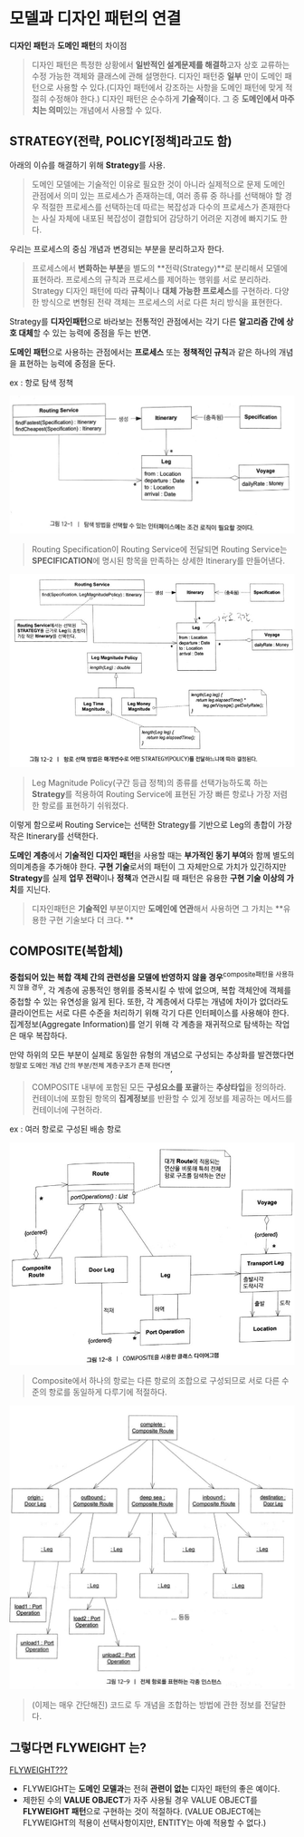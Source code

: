# 모델과 디자인 패턴의 연결

**디자인 패턴**과 **도메인 패턴**의 차이점
> 디자인 패턴은 특정한 상황에서 **일반적인 설계문제를 해결하**고자 상호 교류하는 수정 가능한 객체와 클래스에 관해 설명한다. 
> 디자인 패턴중 **일부** 만이 도메인 패턴으로 사용할 수 있다.(디자인 패턴에서 강조하는 사항을 도메인 패턴에 맞게 적절히 수정해야 한다.)
> 디자인 패턴은 순수하게 **기술적**이다. 그 중 **도메인에서 마주치는 의미**있는 개념에서 사용할 수 있다.


## STRATEGY(전략, POLICY[정책]라고도 함)

아래의 이슈를 해결하기 위해 **Strategy**를 사용.

> 도메인 모델에는 기술적인 이유로 필요한 것이 아니라 실제적으로 문제 도메인 관점에서 의미 있는 프로세스가 존재하는데, 여러 종류 중 하나를 선택해야 할 경우 적절한 프로세스를 선택하는데 따르는 복잡성과 다수의 프로세스가 존재한다는 사실 자체에 내포된 복잡성이 결합되어 감당하기 어려운 지경에 빠지기도 한다.


우리는 프로세스의 중심 개념과 변경되는 부분을 분리하고자 한다. 

> 프로세스에서 **변화하는 부분**을 별도의 **전략(Strategy)**로 분리해서 모델에 표현하라. 프로세스의 규칙과 프로세스를 제어하는 행위를 서로 분리하라. Strategy 디자인 패턴에 따라 **규칙**이나 **대체 가능한 프로세스**를 구현하라. 다양한 방식으로 변형된 전략 객체는 프로세스의 서로 다른 처리 방식을 표현한다.

Strategy를 **디자인패턴**으로 바라보는 전통적인 관점에서는 각기 다른 **알고리즘 간에 상호 대체**할 수 있는 능력에 중점을 두는 반면.

**도메인 패턴**으로 사용하는 관점에서는 **프로세스** 또는 **정책적인 규칙**과 같은 하나의 개념을 표현하는 능력에 중점을 둔다.

ex : 항로 탐색 정책

![Specification](routing-service-12-specification.png)

> Routing Specification이 Routing Service에 전달되면 Routing Service는 **SPECIFICATION**에 명시된 항목을 만족하는 상세한 Itinerary를 만들어낸다.

![Strategy 적용](routing-service-12-strategy.png)

> Leg Magnitude Policy(구간 등급 정책)의 종류를 선택가능하도록 하는 **Strategy**를 적용하여 Routing Service에 표현된 가장 빠른 항로나 가장 저렴한 항로를 표현하기 쉬워졌다.

이렇게 함으로써 Routing Service는 선택한 Strategy를 기반으로 Leg의 총합이 가장 작은 Itinerary를 선택한다.

**도메인 계층**에서 **기술적인 디자인 패턴**을 사용할 때는 **부가적인 동기 부여**와 함께 별도의 의미계층을 추가해야 한다. 
**구현 기술**로서의 패턴이 그 자체만으로 가치가 있긴하지만 **Strategy**를 실제 **업무 전략**이나 **정책**과 연관시킬 때 패턴은 유용한 **구현 기술 이상의 가치**를 지닌다.

> 디자인패턴은 **기술적인** 부분이지만 **도메인에 연관**해서 사용하면 그 가치는 **유용한 구현 기술보다 더 크다. **

## COMPOSITE(복합체)

**중첩되어 있는 복합 객체 간의 관련성을 모델에 반영하지 않을 경우**<sup>composite패턴을 사용하지 않을 경우</sup>, 각 계층에 공통적인 행위를 중복시킬 수 밖에 없으며, 복합 객체안에 객체를 중첩할 수 있는 유연성을 잃게 된다. 또한, 각 계층에서 다루는 개념에 차이가 없더라도 클라이언트는 서로 다른 수준을 처리하기 위해 각기 다른 인터페이스를 사용해야 한다. 집계정보(Aggregate Information)를 얻기 위해 각 계층을 재귀적으로 탐색하는 작업은 매우 복잡하다.

만약 하위의 모든 부분이 실제로 동일한 유형의 개념으로 구성되는 추상화를 발견했다면<sup>정말로 도메인 개념 간의 부분/전체 계층구조가 존재 한다면</sup>,

> COMPOSITE 내부에 포함된 모든 **구성요소를 포괄**하는 **추상타입**을 정의하라. 컨테이너에 포함된 항목의 **집계정보**를 반환할 수 있게 정보를 제공하는 메서드를 컨테이너에 구현하라. 

ex : 여러 항로로 구성된 배송 항로

![composite 사용](routing-service-12-composite.png)

> Composite에서 하나의 항로는 다른 항로의 조합으로 구성되므로 서로 다른 수준의 항로를 동일하게 다루기에 적절하다.

![composite 사용한 결과](routing-service-12-composite-instance.png)

> (이제는 매우 간단해진) 코드로 두 개념을 조합하는 방법에 관한 정보를 전달한다.

## 그렇다면 FLYWEIGHT 는?
[FLYWEIGHT???](https://blog.naver.com/jsqim21/221112693894)

- FLYWEIGHT는 **도메인 모델과**는 전혀 **관련이 없는** 디자인 패턴의 좋은 예이다. 
- 제한된 수의 **VALUE OBJECT**가 자주 사용될 경우 VALUE OBJECT를 **FLYWEIGHT 패턴**으로 구현하는 것이 적절하다. (VALUE OBJECT에는 FLYWEIGHT의 적용이 선택사항이지만, ENTITY는 아예 적용할 수 없다.)
